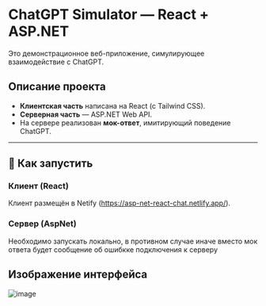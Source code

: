 # ChatGPT Simulator — React + ASP.NET

Это демонстрационное веб-приложение, симулирующее взаимодействие с ChatGPT.

##  Описание проекта

- **Клиентская часть** написана на React (с Tailwind CSS).
- **Серверная часть** — ASP.NET Web API.
- На сервере реализован **мок-ответ**, имитирующий поведение ChatGPT.
---

## 🚀 Как запустить

### Клиент (React)

Клиент размещён в Netify (https://asp-net-react-chat.netlify.app/).  
### Сервер (AspNet) 

Необходимо запускать локально, в противном случае иначе вместо мок ответа будет сообщение об ошибкке подключения к серверу

## Изображение интерфейса

![image](https://github.com/user-attachments/assets/1f96ecb4-9926-42e7-bfba-ae6f727018f1)
